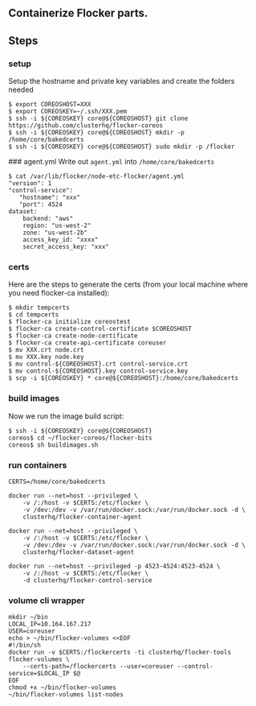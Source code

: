 ## Containerize Flocker parts.

## Steps

### setup

Setup the hostname and private key variables and create the folders needed

```
$ export COREOSHOST=XXX
$ export COREOSKEY=~/.ssh/XXX.pem
$ ssh -i ${COREOSKEY} core@${COREOSHOST} git clone https://github.com/clusterhq/flocker-coreos
$ ssh -i ${COREOSKEY} core@${COREOSHOST} mkdir -p /home/core/bakedcerts
$ ssh -i ${COREOSKEY} core@${COREOSHOST} sudo mkdir -p /flocker
```

### agent.yml
Write out `agent.yml` into `/home/core/bakedcerts`

```
$ cat /var/lib/flocker/node-etc-flocker/agent.yml
"version": 1
"control-service":
   "hostname": "xxx"
   "port": 4524
dataset:
    backend: "aws"
    region: "us-west-2"
    zone: "us-west-2b"
    access_key_id: "xxxx"
    secret_access_key: "xxx"
```

### certs
Here are the steps to generate the certs (from your local machine where you need flocker-ca installed):

```
$ mkdir tempcerts
$ cd tempcerts
$ flocker-ca initialize coreostest
$ flocker-ca create-control-certificate $COREOSHOST
$ flocker-ca create-node-certificate
$ flocker-ca create-api-certificate coreuser
$ mv XXX.crt node.crt
$ mv XXX.key node.key
$ mv control-${COREOSHOST}.crt control-service.crt
$ mv control-${COREOSHOST}.key control-service.key
$ scp -i ${COREOSKEY} * core@${COREOSHOST}:/home/core/bakedcerts
```

### build images

Now we run the image build script:

```
$ ssh -i ${COREOSKEY} core@${COREOSHOST}
coreos$ cd ~/flocker-coreos/flocker-bits
coreos$ sh buildimages.sh
```

### run containers

```
CERTS=/home/core/bakedcerts

docker run --net=host --privileged \
    -v /:/host -v $CERTS:/etc/flocker \
    -v /dev:/dev -v /var/run/docker.sock:/var/run/docker.sock -d \
    clusterhq/flocker-container-agent

docker run --net=host --privileged \
    -v /:/host -v $CERTS:/etc/flocker \
    -v /dev:/dev -v /var/run/docker.sock:/var/run/docker.sock -d \
    clusterhq/flocker-dataset-agent

docker run --net=host --privileged -p 4523-4524:4523-4524 \
    -v /:/host -v $CERTS:/etc/flocker \
    -d clusterhq/flocker-control-service
```

### volume cli wrapper

```
mkdir ~/bin
LOCAL_IP=10.164.167.217
USER=coreuser
echo > ~/bin/flocker-volumes <<EOF
#!/bin/sh
docker run -v $CERTS:/flockercerts -ti clusterhq/flocker-tools flocker-volumes \
    --certs-path=/flockercerts --user=coreuser --control-service=$LOCAL_IP $@
EOF
chmod +x ~/bin/flocker-volumes
~/bin/flocker-volumes list-nodes
```
